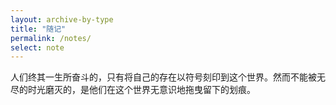 ```yaml
---
layout: archive-by-type
title: "随记"
permalink: /notes/
select: note
---
```


人们终其一生所奋斗的，只有将自己的存在以符号刻印到这个世界。然而不能被无尽的时光磨灭的，是他们在这个世界无意识地拖曳留下的划痕。
